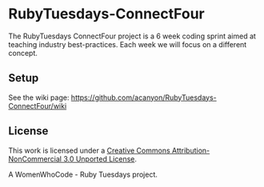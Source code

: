 # RubyTuesdays-ConnectFour

The RubyTuesdays ConnectFour project is a 6 week coding sprint aimed at teaching industry best-practices. Each week we will focus on a different concept. 


## Setup 
See the wiki page: https://github.com/acanyon/RubyTuesdays-ConnectFour/wiki


## License 
This work is licensed under a [Creative Commons Attribution-NonCommercial 3.0 Unported License](http://creativecommons.org/licenses/by-nc/3.0/deed.en_US). 



A WomenWhoCode - Ruby Tuesdays project.
